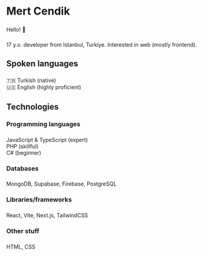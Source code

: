 <h1 align="left">Mert Cendik</h1>

###

<p align="left">Hello! 👋</p>

###

<p align="left">17 y.o. developer from Istanbul, Turkiye. Interested in web (mostly frontend).</p>

###

<h2 align="left">Spoken languages</h2>

###

<p align="left">🇹🇷 Turkish (native)<br>🇺🇸 English (highly proficient)</p>

###

<h2 align="left">Technologies</h2>

###

<h3 align="left">Programming languages</h3>

###

<p align="left">JavaScript & TypeScript (expert)<br>PHP (skillful)<br>C# (beginner)</p>

###

<h3 align="left">Databases</h3>

###

<p align="left">MongoDB, Supabase, Firebase, PostgreSQL</p>

###

<h3 align="left">Libraries/frameworks</h3>

###

<p align="left">React, Vite, Next.js, TailwindCSS</p>

###

<h3 align="left">Other stuff</h3>

###

<p align="left">HTML, CSS</p>

###
